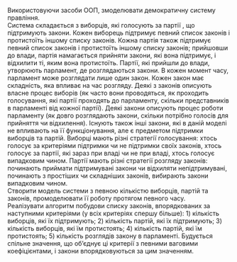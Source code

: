 Використовуючи засоби ООП, змоделювати демократичну систему правління.\
Система складається з виборців, які голосують за партії , що підтримують закони. Кожен виборець підтримує певний список законів і протистоїть іншому списку законів. Кожна партія також підтримує певний список законів і протистоїть іншому списку законів; прийшовши до влади, партія намагається прийняти закони, які вона підтримує, і відхилити ті, яким вона протистоїть. Партії, які прийшли до влади, утворюють парламент, де розглядаються закони. В кожен момент часу, парламент може розглядати лише один закон. Кожен закон має складність, яка впливає на час розгляду. Деякі з законів описують власне процес виборів (як часто вони проводяться, як проходить голосування, які партії проходять до парламенту, скільки представників в парламенті від кожної партії). Деякі закони описують процес роботи парламенту (як довго розглядають закони, скільки потрібно голосів для прийняття чи відхилення). Існують також інші закони, які в даній моделі не впливають на її функціонування, але є предметом підтримки виборців та партій. Виборці мають різні стратегії голосування: хтось голосує за критеріями підтримки чи не підтримки своїх законів, хтось голосує за партії, які зараз при владі чи не при владі, хтось голосує випадковим чином. Партії мають різні стратегії розгляду законів: починають приймати підтримувані закони чи відхиляти непідтримувані, починають з простіших чи складніших законів, вибирають закони випадковим чином.\
Створити модель системи з певною кількістю виборців, партій та законів, промоделювати її роботу протягом певного часу.\
Реалізувати алгоритм побудови списку законів, впорядкованих за наступними критеріями (у всіх критеріях спершу більше): 1) кількість виборців, які їх підтримують; 2) кількість партій, які їх підтримують; 3) кількість виборців, які їм протистоять; 4) кількість партій, які їм протистоять; 5) кількість розглядів закону в парламенті. Будується спільне значення, що об’єднує ці критерії з певними ваговими коефіцієнтами, і закони впорядковуються за цим значенням.
